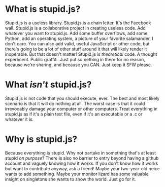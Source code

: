 # What is stupid.js?

Stupid.js is a useless library. Stupid.js is a chain letter. It's the Facebook wall. Stupid.js is a collaborative project in creating useless code. Add whatever you want to stupid.js. Add some buffer overflows, add some Python, add an operating system, a picture of your favorite salamander, I don't care. You can also add valid, useful JavaScript or other code, but there's going to be a lot of other stuff around it that will likely render it inoperable. But that doesn't matter! Stupid.js is *theoretical* code. A thought experiment. Public graffiti. Just put something in there for no reason, because we're sharing, and because you CAN. Just keep it SFW please.

# What *isn't* stupid.js?

Stupid.js is not code that you should execute, ever. The best and most likely scenario is that it will do nothing at all. The worst case is that it could irrevocably damage your computer or other computers. Treat everything in stupid.js as if it's a plain text file, even if it's an executable or a .c or whatever it is.

# Why is stupid.js?

Because everything is stupid. Why not partake in something that's at least stupid *on purpose*? There is also no barrier to entry beyond having a github account and vaguely knowing how it works. If you don't know how it works but want to contribute anyway, ask a friend! Maybe your two-year-old neice wants to add something. Maybe your monitor lizard has some valuable insight on singletons she wants to show the world. Just go for it.
